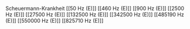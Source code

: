 Scheuermann-Krankheit
[[50 Hz (E)]]
[[460 Hz (E)]]
[[900 Hz (E)]]
[[2500 Hz (E)]]
[[27500 Hz (E)]]
[[132500 Hz (E)]]
[[342500 Hz (E)]]
[[485190 Hz (E)]]
[[550000 Hz (E)]]
[[825710 Hz (E)]]